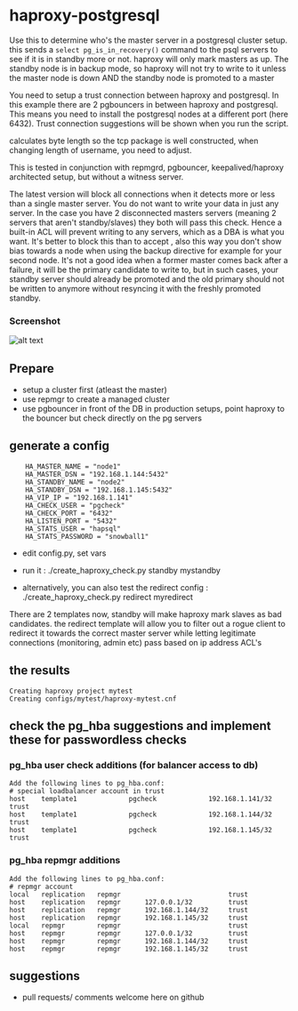 # haproxy-postgresql

Use this to determine who's the master server in a postgresql cluster setup.  this sends a `select pg_is_in_recovery()` command to the psql servers to see if it is in standby more or not.  haproxy will only mark masters as up.  The standby node is in backup mode, so haproxy will not try to write to it unless the master node is down AND the standby node is promoted to a master

You need to setup a trust connection between haproxy and postgresql.  In this example there are 2 pgbouncers in between haproxy and postgresql.  This means you need to install the postgresql nodes at a different port (here 6432).  Trust connection suggestions will be shown when you run the script.

calculates byte length so the tcp package is well constructed, when changing length of username, you need to adjust.  

This is tested in conjunction with repmgrd, pgbouncer, keepalived/haproxy architected setup, but without a witness server.

The latest version will block all connections when it detects more or less than a single master server.  You do not want to write your data in just any server.  In the case you have 2 disconnected masters servers (meaning 2 servers that aren't standby/slaves) they both will pass this check.  Hence a built-in ACL will prevent writing to any servers, which as a DBA is what you want.  It's better to block this than to accept , also this way you don't show bias towards a node when using the backup directive for example for your second node.  It's not a good idea when a former master comes back after a failure, it will be the primary candidate to write to, but in such cases, your standby server should already be promoted and the old primary should not be written to anymore without resyncing it with the freshly promoted standby. 

### Screenshot
![alt text][haproxy1]


## Prepare

 - setup a cluster first (atleast the master)
 - use repmgr to create a managed cluster
 - use pgbouncer in front of the DB in production setups, point haproxy to the bouncer but check directly on the pg servers

## generate a config

```
    HA_MASTER_NAME = "node1"
    HA_MASTER_DSN = "192.168.1.144:5432"
    HA_STANDBY_NAME = "node2"
    HA_STANDBY_DSN = "192.168.1.145:5432"
    HA_VIP_IP = "192.168.1.141"
    HA_CHECK_USER = "pgcheck"
    HA_CHECK_PORT = "6432"
    HA_LISTEN_PORT = "5432"
    HA_STATS_USER = "hapsql"
    HA_STATS_PASSWORD = "snowball1"
```

 - edit config.py, set vars

 - run it :
    ./create_haproxy_check.py standby mystandby 

 - alternatively, you can also test the redirect config :
    ./create_haproxy_check.py redirect myredirect 

There are 2 templates now, standby will make haproxy mark slaves as bad candidates.  the redirect template will allow you to filter out a rogue client to redirect it towards the correct master server while letting legitimate connections (monitoring, admin etc) pass based on ip address ACL's

## the results

    Creating haproxy project mytest
    Creating configs/mytest/haproxy-mytest.cnf

## check the pg_hba suggestions and implement these for passwordless checks

### pg_hba user check additions (for balancer access to db)

    Add the following lines to pg_hba.conf:
    # special loadbalancer account in trust
    host    template1             pgcheck             192.168.1.141/32        trust
    host    template1             pgcheck             192.168.1.144/32        trust
    host    template1             pgcheck             192.168.1.145/32        trust


### pg_hba repmgr additions

    Add the following lines to pg_hba.conf:
    # repmgr account
    local   replication   repmgr                           trust
    host    replication   repmgr      127.0.0.1/32         trust
    host    replication   repmgr      192.168.1.144/32     trust
    host    replication   repmgr      192.168.1.145/32     trust
    local   repmgr        repmgr                           trust
    host    repmgr        repmgr      127.0.0.1/32         trust
    host    repmgr        repmgr      192.168.1.144/32     trust
    host    repmgr        repmgr      192.168.1.145/32     trust


## suggestions
 - pull requests/ comments welcome here on github

##

[haproxy1]: https://github.com/gplv2/haproxy-postgresql/raw/master/screenshots/hastats.png "Stats example of normal DB situation"

